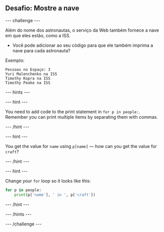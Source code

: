## Desafio: Mostre a nave

\--- challenge \---

Além do nome dos astronautas, o serviço da Web também fornece a nave em que eles estão, como a ISS.

+ Você pode adicionar ao seu código para que ele também imprima a nave para cada astronauta? 

Exemplo:

    Pessoas no Espaço: 3
    Yuri Malenchenko na ISS
    Timothy Kopra na ISS
    Timothy Peake na ISS
    

\--- hints \---

\--- hint \---

You need to add code to the print statement in `for p in people:`. Remember you can print multiple items by separating them with commas.

\--- /hint \---

\--- hint \---

You get the value for `name` using `p[name]` — how can you get the value for `craft`?

\--- /hint \---

\--- hint \---

Change your `for` loop so it looks like this:

```python
for p in people:
    print(p['name'], ' in ', p['craft'])
```

\--- /hint \---

\--- /hints \---

\--- /challenge \---